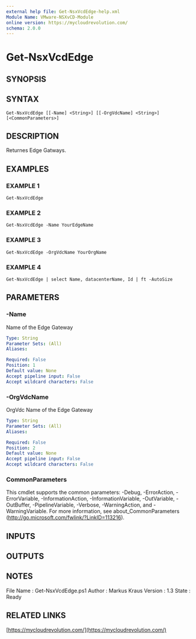 ```yaml
---
external help file: Get-NsxVcdEdge-help.xml
Module Name: VMware-NSXvCD-Module
online version: https://mycloudrevolution.com/
schema: 2.0.0
---
```


# Get-NsxVcdEdge

## SYNOPSIS

## SYNTAX

```
Get-NsxVcdEdge [[-Name] <String>] [[-OrgVdcName] <String>] [<CommonParameters>]
```

## DESCRIPTION
Returnes Edge Gatways.

## EXAMPLES

### EXAMPLE 1
```
Get-NsxVcdEdge
```

### EXAMPLE 2
```
Get-NsxVcdEdge -Name YourEdgeName
```

### EXAMPLE 3
```
Get-NsxVcdEdge -OrgVdcName YourOrgName
```

### EXAMPLE 4
```
Get-NsxVcdEdge | select Name, datacenterName, Id | ft -AutoSize
```

## PARAMETERS

### -Name
Name of the Edge Gateway

```yaml
Type: String
Parameter Sets: (All)
Aliases:

Required: False
Position: 1
Default value: None
Accept pipeline input: False
Accept wildcard characters: False
```

### -OrgVdcName
OrgVdc Name of the Edge Gateway

```yaml
Type: String
Parameter Sets: (All)
Aliases:

Required: False
Position: 2
Default value: None
Accept pipeline input: False
Accept wildcard characters: False
```

### CommonParameters
This cmdlet supports the common parameters: -Debug, -ErrorAction, -ErrorVariable, -InformationAction, -InformationVariable, -OutVariable, -OutBuffer, -PipelineVariable, -Verbose, -WarningAction, and -WarningVariable. For more information, see about_CommonParameters (http://go.microsoft.com/fwlink/?LinkID=113216).

## INPUTS

## OUTPUTS

## NOTES
File Name  : Get-NsxVcdEdge.ps1
Author     : Markus Kraus
Version    : 1.3
State      : Ready

## RELATED LINKS

[https://mycloudrevolution.com/](https://mycloudrevolution.com/)

